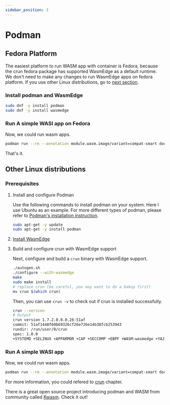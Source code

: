```yaml
---
sidebar_position: 3
---
```


# Podman

## Fedora Platform

The easiest platform to run WASM app with container is Fedora, because the crun fedora package has supported WasmEdge as a default runtime. We don't need to make any changes to run WasmEdge apps on fedora platform. If you use other Linux distributions, go to [next section](#other-linux-distributions).

### Install podman and WasmEdge

```bash
sudo dnf -y install podman
sudo dnf -y install wasmedge
```

### Run A simple WASI app on Fedora

Now, we could run wasm apps.

```bash
podman run --rm --annotation module.wasm.image/variant=compat-smart docker.io/wasmedge/example-wasi:latest /wasi_example_main.wasm 50000000
```

That's it.

## Other Linux distributions

### Prerequisites

1. Install and configure Podman

   Use the following commands to install podman on your system. Here I use Ubuntu as an example. For more different types of podman, please refer to [Podman's installation instruction](https://podman.io/getting-started/installation).

   ```bash
   sudo apt-get -y update
   sudo apt-get -y install podman
   ```

2. [Install WasmEdge](../../start/install.md#install)

3. Build and configure crun with WasmEdge support

   Next, configure and build a `crun` binary with WasmEdge support.

   ```bash
   ./autogen.sh
   ./configure --with-wasmedge
   make
   sudo make install
   # replace crun (be careful, you may want to do a bakup first)
   mv crun $(which crun)
   ```

   Then, you can use `crun -v` to check out if crun is installed successfully.

   ```bash
   crun --version
   # Output
   crun version 1.7.2.0.0.0.26-51af
   commit: 51af1448f60b69326cf26e726e14b38fcb253943
   rundir: /run/user/0/crun
   spec: 1.0.0
   +SYSTEMD +SELINUX +APPARMOR +CAP +SECCOMP +EBPF +WASM:wasmedge +YAJL
   ```

### Run A simple WASI app

Now, we could run wasm apps.

```bash
podman run --rm --annotation module.wasm.image/variant=compat-smart docker.io/wasmedge/example-wasi:latest /wasi_example_main.wasm 50000000
```

For more information, you could refered to [crun](../deploy/oci-runtime/crun) chapter.

There is a great open source project introducing podman and WASM from community called [Kwasm](https://github.com/KWasm/podman-wasm). Check it out!
